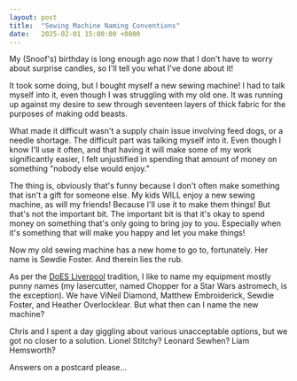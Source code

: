 ```yaml
---
layout: post
title:  "Sewing Machine Naming Conventions"
date:   2025-02-01 15:00:00 +0000
---
```

My (Snoof's) birthday is long enough ago now that I don't have to worry about surprise candles, so I'll tell you what I've done about it!

It took some doing, but I bought myself a new sewing machine! I had to talk myself into it, even though I was struggling with my old one. It was running up against my desire to sew through seventeen layers of thick fabric for the purposes of making odd beasts.

What made it difficult wasn't a supply chain issue involving feed dogs, or a needle shortage. The difficult part was talking myself into it. Even though I know I'll use it often, and that having it will make some of my work significantly easier, I felt unjustified in spending that amount of money on something "nobody else would enjoy."

The thing is, obviously that's funny because I don't often make something that isn't a gift for someone else. My kids WILL enjoy a new sewing machine, as will my friends! Because I'll use it to make them things! But that's not the important bit. The important bit is that it's okay to spend money on something that's only going to bring joy to you. Especially when it's something that will make you happy and let you make things!

Now my old sewing machine has a new home to go to, fortunately. Her name is Sewdie Foster. And therein lies the rub.

As per the [DoES Liverpool](https://doesliverpool.com/) tradition, I like to name my equipment mostly punny names (my lasercutter, named Chopper for a Star Wars astromech, is the exception). We have ViNeil Diamond, Matthew Embroiderick, Sewdie Foster, and Heather Overlocklear. But what then can I name the new machine?

Chris and I spent a day giggling about various unacceptable options, but we got no closer to a solution. Lionel Stitchy? Leonard Sewhen? Liam Hemsworth?

Answers on a postcard please...
